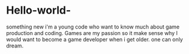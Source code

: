 # Hello-world-
something new 
i'm a young code who want to know much about game production and coding. Games are my passion so it make sense why I would want to become a game developer when i get older. one can only dream.
